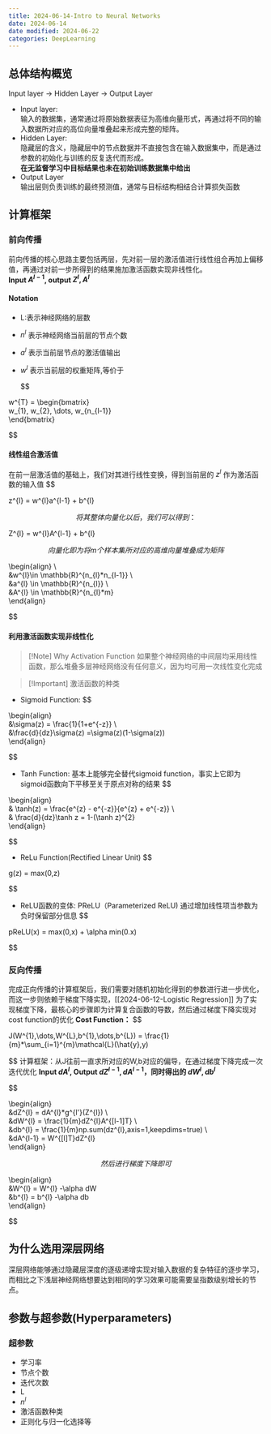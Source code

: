 ```yaml
---
title: 2024-06-14-Intro to Neural Networks
date: 2024-06-14
date modified: 2024-06-22
categories: DeepLearning
---
```


## 总体结构概览

Input layer -> Hidden Layer -> Output Layer

- Input layer:  
  输入的数据集，通常通过将原始数据表征为高维向量形式，再通过将不同的输入数据所对应的高位向量堆叠起来形成完整的矩阵。
- Hidden Layer:  
  隐藏层的含义，隐藏层中的节点数据并不直接包含在输入数据集中，而是通过参数的初始化与训练的反复迭代而形成。  
  **在无监督学习中目标结果也未在初始训练数据集中给出**
- Output Layer  
  输出层则负责训练的最终预测值，通常与目标结构相结合计算损失函数

## 计算框架

### 前向传播

前向传播的核心思路主要包括两层，先对前一层的激活值进行线性组合再加上偏移值，再通过对前一步所得到的结果施加激活函数实现非线性化。  
**Input $A^{l-1}$, output $Z^{l},A^{l}$**

#### Notation

- L:表示神经网络的层数
- $n^{l}$ 表示神经网络当前层的节点个数
- $a^{l}$ 表示当前层节点的激活值输出
- $w^{l}$ 表示当前层的权重矩阵,等价于

  $$

w^{T} = \begin{bmatrix}  
w_{1}, w_{2}, \dots, w_{n_{l-1}}  
\end{bmatrix}

$$
#### 线性组合激活值
在前一层激活值的基础上，我们对其进行线性变换，得到当前层的 $z^{l}$ 作为激活函数的输入值
$$

z^{l} = w^{l}a^{l-1} + b^{l}

$$
将其整体向量化以后，我们可以得到：
$$

Z^{l} = w^{l}A^{l-1} + b^{l}

$$
向量化即为将m个样本集所对应的高维向量堆叠成为矩阵
$$

\begin{align} \\  
&w^{l}\in \mathbb{R}^{n_{l}*n_{l-1}} \\  
&a^{l} \in \mathbb{R}^{n_{l}} \\  
&A^{l} \in \mathbb{R}^{n_{l}*m}  
\end{align}

$$
#### 利用激活函数实现非线性化
> [!Note] Why Activation Function
>  如果整个神经网络的中间层均采用线性函数，那么堆叠多层神经网络没有任何意义，因为均可用一次线性变化完成

> [!Important] 激活函数的种类
- Sigmoid Function:
$$

\begin{align}  
&\sigma(z) = \frac{1}{1+e^{-z}} \\  
&\frac{d}{dz}\sigma(z) =\sigma(z)(1-\sigma(z))  
\end{align}

$$
- Tanh Function:
基本上能够完全替代sigmoid function，事实上它即为sigmoid函数向下平移至关于原点对称的结果
$$

\begin{align}  
& \tanh(z) = \frac{e^{z} - e^{-z}}{e^{z} + e^{-z}} \\  
& \frac{d}{dz}\tanh z = 1-(\tanh z)^{2}  
\end{align}

$$
- ReLu Function(Rectified Linear Unit)
$$

g(z) = max(0,z)

$$
- ReLU函数的变体: PReLU（Parameterized ReLU)
通过增加线性项当参数为负时保留部分信息
$$

pReLU(x) = max(0,x) + \alpha min(0.x) 

$$
### 反向传播
完成正向传播的计算框架后，我们需要对随机初始化得到的参数进行进一步优化，而这一步则依赖于梯度下降实现，[[2024-06-12-Logistic Regression]]
为了实现梯度下降，最核心的步骤即为计算复合函数的导数，然后通过梯度下降实现对cost function的优化
**Cost Function：**
$$

J(W^{1},\dots,W^{L},b^{1},\dots,b^{L}) = \frac{1}{m}*\sum_{i=1}^{m}\mathcal{L}(\hat{y},y)

$$
计算框架：从J往前一直求所对应的W,b对应的偏导，在通过梯度下降完成一次迭代优化
**Input $dA^{l}$, Output $dZ^{l-1},dA^{l-1}$，同时得出的 $dW^{l},db^{l}$**

$$

\begin{align}  
&dZ^{l} = dA^{l}*g^{l'}(Z^{l}) \\  
&dW^{l} = \frac{1}{m}dZ^{l}A^{[l-1]T} \\  
&db^{l} = \frac{1}{m}np.sum(dz^{l},axis=1,keepdims=true) \\  
&dA^{l-1} = W^{[l]T}dZ^{l}  
\end{align}

$$
然后进行梯度下降即可
$$

\begin{align}  
&W^{l} = W^{l} -\alpha dW  
&b^{l} = b^{l} -\alpha db  
\end{align}

$$
## 为什么选用深层网络
深层网络能够通过隐藏层深度的逐级递增实现对输入数据的复杂特征的逐步学习，而相比之下浅层神经网络想要达到相同的学习效果可能需要呈指数级别增长的节点。

## 参数与超参数(Hyperparameters)
### 超参数
- 学习率
- 节点个数
- 迭代次数
- L
- $n^{l}$
- 激活函数种类
- 正则化与归一化选择等